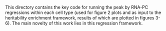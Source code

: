 This directory contains the key code for running the peak by RNA-PC regressions within each cell type (used for figure 2 plots and as input to the heritability enrichment framework, results of which are plotted in figures 3-6). The main novelty of this work lies in this regression framework.
